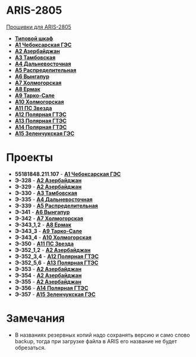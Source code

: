 ARIS-2805
============

[Прошивки для ARIS-2805](https://confluence.prosyst.ru/pages/viewpage.action?pageId=71600433)

- **[Типовой шкаф](Типовой%20шкаф/README.md)**
- **[A1 Чебоксарская ГЭС](A1%20Чебоксарская%20ГЭС/README.md)**
- **[A2 Азербайджан](A2%20Азербайджан/README.md)**
- **[A3 Тамбовская](A3%20Тамбовская/README.md)**
- **[A4 Дальневосточная](A4%20Дальневосточная/README.md)**
- **[A5 Распределительная](A5%20Распределительная/README.md)**
- **[A6 Вынгапур](A6%20Вынгапур/README.md)**
- **[A7 Холмогорская](A7%20Холмогорская/README.md)**
- **[A8 Ермак](A8%20Ермак/README.md)**
- **[A9 Тарко-Сале](A9%20Тарко-Сале/README.md)**
- **[A10 Холмогорская](A10%20Холмогорская/README.md)**
- **[A11 ПС Звезда](A11%20ПС%20Звезда/README.md)**
- **[A12 Полярная ГТЭС](A12%20Полярная%20ГТЭС/README.md)**
- **[A13 Полярная ГТЭС](A13%20Полярная%20ГТЭС/README.md)**
- **[A14 Полярная ГТЭС](A14%20Полярная%20ГТЭС/README.md)**
- **[A15 Зеленчукская ГЭС](A15%20Зеленчукская%20ГЭС/README.md)**


# Проекты

- **55181848.211.107**  - **[A1 Чебоксарская ГЭС](A1%20Чебоксарская%20ГЭС/README.md)**
- **Э-328**     - **[A2 Азербайджан](A2%20Азербайджан/README.md)**
- **Э-329**     - **[A2 Азербайджан](A2%20Азербайджан/README.md)**
- **Э-330**     - **[A3 Тамбовская](A3%20Тамбовская/README.md)**
- **Э-335**     - **[A4 Дальневосточная](A4%20Дальневосточная/README.md)**
- **Э-339**     - **[A5 Распределительная](A5%20Распределительная/README.md)**
- **Э-341**     - **[A6 Вынгапур](A6%20Вынгапур/README.md)**
- **Э-342**     - **[A7 Холмогорская](A7%20Холмогорская/README.md)**
- **Э-343_1,2** - **[A8 Ермак](A8%20Ермак/README.md)**
- **Э-343_3**   - **[A9 Тарко-Сале](A9%20Тарко-Сале/README.md)**
- **Э-343_4**   - **[A10 Холмогорская](A10%20Холмогорская/README.md)**
- **Э-350**     - **[A11 ПС Звезда](A11%20ПС%20Звезда/README.md)**
- **Э-352_1,2** - **[A2 Азербайджан](A2%20Азербайджан/README.md)**
- **Э-352_3,4** - **[A12 Полярная ГТЭС](A12%20Полярная%20ГТЭС/README.md)**
- **Э-352_5,6** - **[A13 Полярная ГТЭС](A13%20Полярная%20ГТЭС/README.md)**
- **Э-353**     - **[A2 Азербайджан](A2%20Азербайджан/README.md)**
- **Э-354**     - **[A2 Азербайджан](A2%20Азербайджан/README.md)**
- **Э-355**     - **[A2 Азербайджан](A2%20Азербайджан/README.md)**
- **Э-356**     - **[A14 Полярная ГТЭС](A14%20Полярная%20ГТЭС/README.md)**
- **Э-357**     - **[A15 Зеленчукская ГЭС](A15%20Зеленчукская%20ГЭС/README.md)**


# Замечания

- В названиях резервных копий надо сохранять версию и само слово backup, тогда при загрузке файла в ARIS его название не будет обрезаться.


